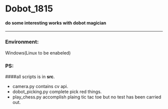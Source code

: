# Dobot_1815
#### do some interesting works with dobot magician
***

### Environment:
Windows(Linux to be enabeled)

### PS:
####all scripts is in **src**.
- camera.py contains cv api.
- dobot_picking.py complete pick red things.
- play_chess.py accomplish plaing tic tac toe but no test has been carried out.